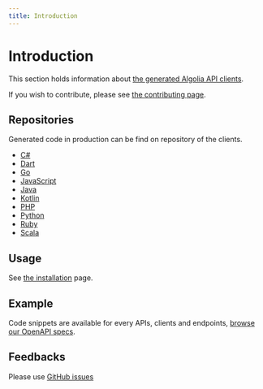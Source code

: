 ```yaml
---
title: Introduction
---
```


# Introduction

This section holds information about [the generated Algolia API clients](https://github.com/algolia/api-clients-automation).

If you wish to contribute, please see [the contributing page](/docs/contributing/introduction).

## Repositories

Generated code in production can be find on repository of the clients.

- [C#](https://github.com/algolia/algoliasearch-client-csharp/tree/next)
- [Dart](https://github.com/algolia/algoliasearch-client-dart/)
- [Go](https://github.com/algolia/algoliasearch-client-go/tree/next/)
- [JavaScript](https://github.com/algolia/algoliasearch-client-javascript/tree/next/)
- [Java](https://github.com/algolia/algoliasearch-client-java/tree/next/)
- [Kotlin](https://github.com/algolia/algoliasearch-client-kotlin/tree/next/)
- [PHP](https://github.com/algolia/algoliasearch-client-php/tree/next/)
- [Python](https://github.com/algolia/algoliasearch-client-python/tree/next)
- [Ruby](https://github.com/algolia/algoliasearch-client-ruby/tree/next)
- [Scala](https://github.com/algolia/algoliasearch-client-scala/tree/next)

## Usage

See [the installation](/docs/clients/installation) page.

## Example

Code snippets are available for every APIs, clients and endpoints, [browse our OpenAPI specs](/specs/search).

## Feedbacks

Please use [GitHub issues](https://github.com/algolia/api-clients-automation/issues)
